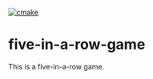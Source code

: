 [![cmake](https://github.com/Small-Sheep-nice/five-in-a-row-game/actions/workflows/cmake.yml/badge.svg?branch=dev)](https://github.com/Small-Sheep-nice/five-in-a-row-game/actions/workflows/cmake.yml)

# five-in-a-row-game
This is a five-in-a-row game.
